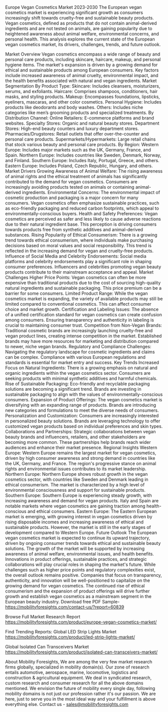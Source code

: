 Europe Vegan Cosmetics Market 2023-2030
The European vegan cosmetics market is experiencing significant growth as consumers increasingly shift towards cruelty-free and sustainable beauty products. Vegan cosmetics, defined as products that do not contain animal-derived ingredients and are not tested on animals, are gaining popularity due to heightened awareness about animal welfare, environmental concerns, and personal health. This analysis explores the current state of the European vegan cosmetics market, its drivers, challenges, trends, and future outlook.

Market Overview
Vegan cosmetics encompass a wide range of beauty and personal care products, including skincare, haircare, makeup, and personal hygiene items. The market's expansion is driven by a growing demand for ethical and sustainable products among European consumers. Key factors include increased awareness of animal cruelty, environmental impact, and the health benefits associated with natural and vegan ingredients.
Market Segmentation
By Product Type:
Skincare: Includes cleansers, moisturizers, serums, and exfoliants.
Haircare: Comprises shampoos, conditioners, hair masks, and styling products.
Makeup: Encompasses foundations, lipsticks, eyeliners, mascaras, and other color cosmetics.
Personal Hygiene: Includes products like deodorants and body washes.
Others: Includes niche categories like men’s grooming products and specialized treatments.
By Distribution Channel:
Online Retailers: E-commerce platforms and brand websites.
Specialty Stores: Organic and natural beauty stores.
Department Stores: High-end beauty counters and luxury department stores.
Pharmacies/Drugstores: Retail outlets that offer over-the-counter and personal care products.
Supermarkets/Hypermarkets: Large retail chains that stock various beauty and personal care products.
By Region:
Western Europe: Includes major markets such as the UK, Germany, France, and Spain.
Northern Europe: Includes countries like Sweden, Denmark, Norway, and Finland.
Southern Europe: Includes Italy, Portugal, Greece, and others.
Eastern Europe: Includes Poland, Czech Republic, Hungary, and others.
Market Drivers
Growing Awareness of Animal Welfare: The rising awareness of animal rights and the ethical treatment of animals has significantly contributed to the demand for vegan cosmetics. Consumers are increasingly avoiding products tested on animals or containing animal-derived ingredients.
Environmental Concerns: The environmental impact of cosmetic production and packaging is a major concern for many consumers. Vegan cosmetics often emphasize sustainable practices, such as eco-friendly packaging and reduced carbon footprints, which appeal to environmentally-conscious buyers.
Health and Safety Preferences: Vegan cosmetics are perceived as safer and less likely to cause adverse reactions due to their natural ingredient base. This perception is driving consumers towards products free from synthetic additives and animal-derived substances.
Rising Popularity of Ethical Consumerism: There is a growing trend towards ethical consumerism, where individuals make purchasing decisions based on moral values and social responsibility. This trend is reflected in the increasing demand for vegan and cruelty-free products.
Influence of Social Media and Celebrity Endorsements: Social media platforms and celebrity endorsements play a significant role in shaping consumer preferences. Influencers and celebrities promoting vegan beauty products contribute to their mainstream acceptance and appeal.
Market Challenges
Higher Price Points: Vegan cosmetics can often be more expensive than traditional products due to the cost of sourcing high-quality natural ingredients and sustainable packaging. This price premium can be a barrier for some consumers.
Limited Product Range: While the vegan cosmetics market is expanding, the variety of available products may still be limited compared to conventional cosmetics. This can affect consumer choice and market growth.
Certification and Labeling Issues: The absence of a unified certification standard for vegan cosmetics can create confusion among consumers. Ensuring transparency and authenticity in labeling is crucial to maintaining consumer trust.
Competition from Non-Vegan Brands: Traditional cosmetic brands are increasingly launching cruelty-free and vegan product lines, creating intense competition in the market. Established brands may have more resources for marketing and distribution compared to newer, niche vegan brands.
Regulatory and Compliance Challenges: Navigating the regulatory landscape for cosmetic ingredients and claims can be complex. Compliance with various European regulations and standards is essential for market entry and success.
Key Trends
Increased Focus on Natural Ingredients: There is a growing emphasis on natural and organic ingredients within the vegan cosmetics sector. Consumers are seeking products with minimal synthetic additives and harmful chemicals.
Rise of Sustainable Packaging: Eco-friendly and recyclable packaging solutions are becoming a significant trend. Brands are investing in sustainable packaging to align with the values of environmentally-conscious consumers.
Expansion of Product Offerings: The vegan cosmetics market is diversifying with an expanding range of products. Brands are introducing new categories and formulations to meet the diverse needs of consumers.
Personalization and Customization: Consumers are increasingly interested in personalized beauty solutions. Brands are leveraging technology to offer customized vegan products based on individual preferences and skin types.
Collaborations and Partnerships: Strategic collaborations between vegan beauty brands and influencers, retailers, and other stakeholders are becoming more common. These partnerships help brands reach wider audiences and enhance their market presence.
Regional Insights
Western Europe: Western Europe remains the largest market for vegan cosmetics, driven by high consumer awareness and strong demand in countries like the UK, Germany, and France. The region's progressive stance on animal rights and environmental issues contributes to its market leadership.
Northern Europe: Northern Europe shows robust growth in the vegan cosmetics sector, with countries like Sweden and Denmark leading in ethical consumerism. The market is characterized by a high level of environmental consciousness and support for sustainable products.
Southern Europe: Southern Europe is experiencing steady growth, with increasing awareness and demand for vegan products. Italy and Spain are notable markets where vegan cosmetics are gaining traction among health-conscious and ethical consumers.
Eastern Europe: The Eastern European market is emerging, with growing interest in vegan cosmetics driven by rising disposable incomes and increasing awareness of ethical and sustainable products. However, the market is still in the early stages of development compared to Western Europe.
Future Outlook
The European vegan cosmetics market is expected to continue its upward trajectory, driven by ongoing consumer trends towards ethical and sustainable beauty solutions. The growth of the market will be supported by increasing awareness of animal welfare, environmental issues, and health benefits. Innovations in product offerings, sustainable practices, and strategic collaborations will play crucial roles in shaping the market's future.
While challenges such as higher price points and regulatory complexities exist, the overall outlook remains positive. Companies that focus on transparency, authenticity, and innovation will be well-positioned to capitalize on the growing demand for vegan cosmetics. The continued rise of ethical consumerism and the expansion of product offerings will drive further growth and establish vegan cosmetics as a mainstream segment in the European beauty industry.
Download free PDF Sample-https://mobilityforesights.com/contact-us/?report=60839



Browse Full Market Research Report 
https://mobilityforesights.com/product/europe-vegan-cosmetics-market/


Find Trending Reports:
Global LED Strip Lights Market 
https://mobilityforesights.com/product/led-strip-lights-market/

Global Isolated Can Transceivers Market 
https://mobilityforesights.com/product/isolated-can-transceivers-market/





About Mobility Foresights,
We are among the very few market research firms globally, specialized in mobility domain(s). Our zone of research entails automotive, aerospace, marine, locomotive, logistics and construction & agricultural equipment. We deal in syndicated research, custom research and consumer research for all the above domains mentioned.
We envision the future of mobility every single day, following mobility domains is not just our profession rather it's our passion. We are here, just to serve you in the most ideal way and your fulfillment is above everything else. Contact us -  sales@mobilityforesights.com

